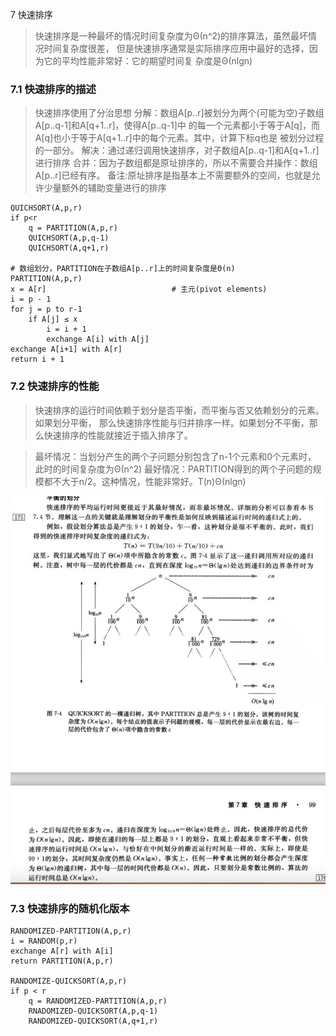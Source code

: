 7 快速排序

> 快速排序是一种最坏的情况时间复杂度为Θ(n^2)的排序算法，虽然最坏情况时间复杂度很差，
  但是快速排序通常是实际排序应用中最好的选择，因为它的平均性能非常好：它的期望时间复
  杂度是Θ(nlgn)


### 7.1 快速排序的描述

> 快速排序使用了分治思想
  分解：数组A[p..r]被划分为两个(可能为空)子数组A[p..q-1]和A[q+1..r]，使得A[p..q-1]中
  的每一个元素都小于等于A[q]，而A[q]也小于等于A[q+1..r]中的每个元素。其中，计算下标q也是
  被划分过程的一部分。
  解决：通过递归调用快速排序，对子数组A[p..q-1]和A[q+1..r]进行排序
  合并：因为子数组都是原址排序的，所以不需要合并操作：数组A[p..r]已经有序。
  <stong>备注:原址排序是指基本上不需要额外的空间，也就是允许少量额外的辅助变量进行的排序</strong>
  
```
QUICHSORT(A,p,r)
if p<r
    q = PARTITION(A,p,r)
    QUICHSORT(A,p,q-1)
    QUICHSORT(A,q+1,r)
    
# 数组划分，PARTITION在子数组A[p..r]上的时间复杂度是Θ(n)
PARTITION(A,p,r)
x = A[r]                            # 主元(pivot elements)
i = p - 1                           
for j = p to r-1
    if A[j] ≤ x
        i = i + 1
        exchange A[i] with A[j]
exchange A[i+1] with A[r]
return i + 1    
``` 

### 7.2 快速排序的性能

> 快速排序的运行时间依赖于划分是否平衡，而平衡与否又依赖划分的元素。如果划分平衡，
  那么快速排序性能与归并排序一样。如果划分不平衡，那么快速排序的性能就接近于插入排序了。
  
> 最坏情况：当划分产生的两个子问题分别包含了n-1个元素和0个元素时，  此时的时间复杂度为Θ(n^2)
> 最好情况：PARTITION得到的两个子问题的规模都不大于n/2。这种情况，性能非常好。T(n)Θ(nlgn)

![avatar](images/01_quick_blance.jpg)


 
### 7.3 快速排序的随机化版本

```
RANDOMIZED-PARTITION(A,p,r)
i = RANDOM(p,r)
exchange A[r] with A[i]
return PARTITION(A,p,r)

RANDOMIZE-QUICKSORT(A,p,r)
if p < r
    q = RANDOMIZED-PARTITION(A,p,r)
    RNADOMIZED-QUICKSORT(A,p,q-1)
    RANDOMIZED-QUICKSORT(A,q+1,r)
```









